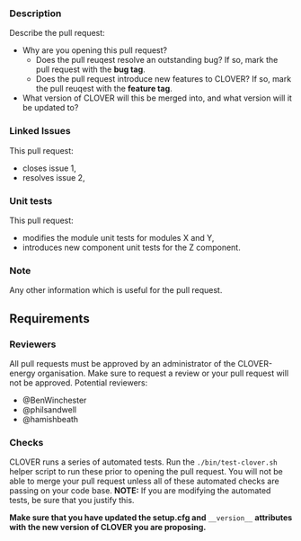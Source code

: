 ### Description
Describe the pull request:
* Why are you opening this pull request?
  * Does the pull reuqest resolve an outstanding bug? If so, mark the pull request with the **bug tag**.
  * Does the pull request introduce new features to CLOVER? If so, mark the pull reuqest with the **feature tag**.
* What version of CLOVER will this be merged into, and what version will it be updated to?

### Linked Issues
This pull request:
* closes issue 1,
* resolves issue 2,

### Unit tests
This pull request:
* modifies the module unit tests for modules X and Y,
* introduces new component unit tests for the Z component.

### Note
Any other information which is useful for the pull request.

## Requirements
### Reviewers
All pull requests must be approved by an administrator of the CLOVER-energy organisation. Make sure to request a review or your pull request will not be approved.
Potential reviewers:
* @BenWinchester
* @philsandwell
* @hamishbeath

### Checks
CLOVER runs a series of automated tests. Run the `./bin/test-clover.sh` helper script to run these prior to opening the pull request. You will not be able to merge your pull request unless all of these automated checks are passing on your code base.
**NOTE:** If you are modifying the automated tests, be sure that you justify this.

**Make sure that you have updated the setup.cfg and** `__version__` **attributes with the new version of CLOVER you are proposing.**
